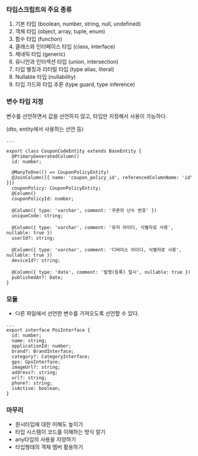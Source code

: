 ### 타입스크립트의 주요 종류

1. 기본 타입 (boolean, number, string, null, undefined)
2. 객체 타입 (object, array, tuple, enum)
3. 함수 타입 (function)
4. 클래스와 인터페이스 타입 (class, interface)
5. 제네릭 타입 (generic)
6. 유니언과 인터섹션 타입 (union, intersection)
7. 타입 별칭과 리터럴 타입 (type alias, literal)
8. Nullable 타입 (nullability)
9. 타입 가드와 타입 추론 (type guard, type inference)

### 변수 타입 지정

변수를 선언하면서 값을 선언하지 않고, 타입만 지정해서 사용이 가능하다.

(dto, entity에서 사용하는 선언 등)

```tsx
...

export class CouponCodeEntity extends BaseEntity {
  @PrimaryGeneratedColumn()
  id: number;

  @ManyToOne(() => CouponPolicyEntity)
  @JoinColumn([{ name: 'coupon_policy_id', referencedColumnName: 'id' }])
  couponPolicy: CouponPolicyEntity;
  @Column()
  couponPolicyId: number;

  @Column({ type: 'varchar', comment: '쿠폰의 난수 번호' })
  uniqueCode: string;

  @Column({ type: 'varchar', comment: '유저 아이디, 식별자로 사용', nullable: true })
  userId?: string;

  @Column({ type: 'varchar', comment: '디바이스 아이디, 식별자로 사용', nullable: true })
  deviceId?: string;

  @Column({ type: 'date', comment: '발헹(등록) 일시', nullable: true })
  publishedAt?: Date;
}
```

### 모듈

- 다른 파일에서 선언한 변수를 가져오도록 선언할 수 있다.

```tsx
...
export interface PoiInterface {
  id: number;
  name: string;
  applicationId: number;
  brand?: BrandInterface;
  category?: CategoryInterface;
  gps: GpsInterface;
  imageUrl?: string;
  address?: string;
  url?: string;
  phone?: string;
  isActive: boolean;
}
```

### 마무리

- 원시타입에 대한 이해도 높이기
- 타입 시스템이 코드를 이해하는 방식 알기
- any타입의 사용을 지양하기
- 타입형태의 객체 멤버 활용하기
